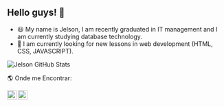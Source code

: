 ## Hello guys! 👋

- 😃 My name is Jelson, I am recently graduated in IT management and I am currently studying database technology.
- 🌱 I am currently looking for new lessons in web development (HTML, CSS, JAVASCRIPT).

![Jelson GitHub Stats](https://github-readme-stats.vercel.app/api?username=Jelson&show_icons=true)

🌎 Onde me Encontrar:

<a target="_blank" href="https://www.linkedin.com/in/jelsonalves/">
  <img align="left" alt="LinkdeIN" width="22px" src="https://img.icons8.com/cute-clipart/64/000000/linkedin.png"/>
</a>

<a target="_blank" href="https://api.whatsapp.com/send?phone=11951375018">
  <img align="left" alt="Whatsapp" width="22px" src="https://img.icons8.com/cute-clipart/64/000000/whatsapp.png"/>
</a>

